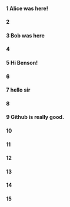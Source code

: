 #### 1 Alice was here!
#### 2
#### 3 Bob was here
#### 4
#### 5 Hi Benson!
#### 6
#### 7 hello sir
#### 8
#### 9 Github is really good.
#### 10
#### 11
#### 12
#### 13
#### 14
#### 15
